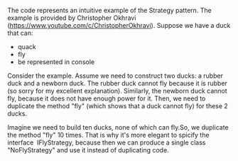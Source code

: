 The code represents an intuitive example of the Strategy pattern. The example is provided by Christopher Okhravi (https://www.youtube.com/c/ChristopherOkhravi). Suppose we have a duck that can:
- quack
- fly
- be represented in console

Consider the example.
Assume we need to construct two ducks: a rubber duck and a newborn duck. The rubber duck cannot fly because it is rubber (so sorry for my excellent explanation). Similarly, the newborn duck cannot fly, because it does not have enough power for it. Then, we need to duplicate the method "fly" (which shows that a duck cannot fly) for these 2 ducks. 

Imagine we need to build ten ducks, none of which can fly.So, we duplicate the method "fly" 10 times. That is why it's more elegant to spicify the interface 
IFlyStrategy, because then we can produce a single class "NoFlyStrategy" and use it instead of duplicating code.




